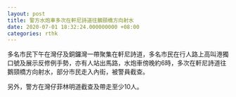 ```yaml
---
layout: post
title: 警方水炮車多次在軒尼詩道往鵝頸橋方向射水
date: 2020-07-01 18:32:24.000000000 +08:00
categories: rthk
---
```


多名市民下午在灣仔及銅鑼灣一帶聚集在軒尼詩道，多名市民在行人路上高叫港獨口號及展示反修例手勢，亦有人站出馬路，水炮車傍晚約6時，多次在軒尼詩道往鵝頸橋方向射水，部分市民走入內街，被警員截查。

另外，警方在灣仔菲林明道截查及帶走至少10人。
